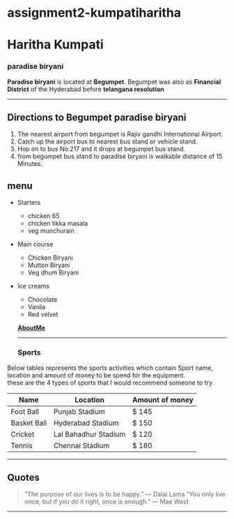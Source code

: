 # assignment2-kumpatiharitha

# Haritha Kumpati

### paradise biryani

**Paradise biryani** is located at **Begumpet**. Begumpet was also as **Financial District** of the Hyderabad before **telangana resolution**

---
## Directions to  Begumpet paradise biryani

1. The nearest airport from begumpet is Rajiv gandhi International Airport.
2. Catch up the airport bus to nearest bus stand or vehicle stand.
3. Hop on to bus No:217 and it drops at begumpet bus stand.
4. from begumpet bus stand to paradise biryani is walkable distance of 15 Minutes.

## menu
* Starters
  - chicken 65
  - chicken tikka masala
  - veg munchurain

* Main course
  - Chicken Biryani
  - Mutton Biryani
  - Veg dhum Biryani

* Ice creams
  - Chocolate 
  - Vanila
  - Red velvet

  **[AboutMe](AboutMe.md)**
  
  ---
  ### Sports
Below tables represents the sports activities which contain Sport name, location and amount of money to be spend for the equipment.<br>these are the 4 types of sports that I would recommend someone to try.

|  Name  |  Location  |  Amount of money  |
|--------|------------|-------------------|
|Foot Ball | Punjab Stadium | $ 145 |
|Basket Ball | Hyderabad Stadium | $ 150 |
|Cricket | Lal Bahadhur Stadium | $ 120 |
|Tennis | Chennai Stadium | $ 180 |
----


## Quotes
>“The purpose of our lives is to be happy.” — Dalai Lama
>“You only live once, but if you do it right, once is enough.” — Mae West

----



